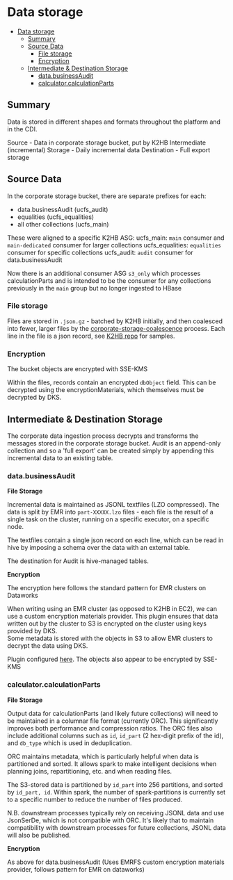 # Data storage

<!-- TOC -->
* [Data storage](#data-storage)
  * [Summary](#summary)
  * [Source Data](#source-data)
    * [File storage](#file-storage)
    * [Encryption](#encryption)
  * [Intermediate & Destination Storage](#intermediate--destination-storage)
    * [data.businessAudit](#databusinessaudit)
    * [calculator.calculationParts](#calculatorcalculationparts)
<!-- TOC -->

## Summary
Data is stored in different shapes and formats throughout the platform and in
the CDI.

Source - Data in corporate storage bucket, put by K2HB
Intermediate (incremental) Storage - Daily incremental data
Destination - Full export storage


## Source Data
In the corporate storage bucket, there are separate prefixes for each:
- data.businessAudit (ucfs_audit)
- equalities (ucfs_equalities)
- all other collections (ucfs_main)

These were aligned to a specific K2HB ASG:
ucfs_main: `main` consumer and `main-dedicated` consumer for larger collections
ucfs_equalities: `equalities` consumer for specific collections
ucfs_audit: `audit` consumer for data.businessAudit

Now there is an additional consumer ASG `s3_only` which processes 
calculationParts and is intended to be the consumer for any collections
previously in the `main` group but no longer ingested to HBase

### File storage

Files are stored in `.json.gz` - batched by K2HB initially, and then coalesced
into fewer, larger files by the
[corporate-storage-coalescence](https://github.com/dwp/dataworks-corporate-storage-coalescence) 
process. Each line in the file is a json record, see
[K2HB repo](https://github.com/dwp/kafka-to-hbase/tree/master/docs) for samples.

### Encryption

The bucket objects are encrypted with SSE-KMS

Within the files, records contain an encrypted `dbObject` field.  This can be
decrypted using the encryptionMaterials, which themselves must be decrypted by 
DKS.


## Intermediate & Destination Storage
The corporate data ingestion process decrypts and transforms the messages
stored in the corporate storage bucket.  Audit is an append-only collection 
and so a 'full export' can be created simply by appending this incremental
data to an existing table.

### data.businessAudit

**File Storage**

Incremental data is maintained as JSONL textfiles (LZO compressed).  The data
is split by EMR into `part-XXXXX.lzo` files - each file is the result of a 
single task on the cluster, running on a specific executor, on a specific node.

The textfiles contain a single json record on each line, which can be read in 
hive by imposing a schema over the data with an external table.

The destination for Audit is hive-managed tables.

**Encryption**

The encryption here follows the standard pattern for EMR clusters on Dataworks

When writing using an EMR cluster (as opposed to K2HB in EC2), we can use a 
custom encryption materials provider.  This plugin ensures that data written out 
by the cluster to S3 is encrypted on the cluster using keys provided by DKS.  
Some metadata is stored with the objects in S3 to allow EMR clusters to decrypt 
the data using DKS.

Plugin configured [here](https://github.com/dwp/dataworks-aws-corporate-data-ingestion/blob/54b0339e86eeb828b2b0bd57436359498a376660/cluster_config.tf#L1-L4).
The objects also appear to be encrypted by SSE-KMS

### calculator.calculationParts

**File Storage**

Output data for calculationParts (and likely future collections) will need
to be maintained in a columnar file format (currently ORC).  This significantly 
improves both performance and compression ratios. The ORC files also include
additional columns such as `id`, `id_part` (2 hex-digit prefix of the id), and
`db_type` which is used in deduplication.

ORC maintains metadata, which is particularly helpful when data is partitioned 
and sorted.  It allows spark to make intelligent decisions when planning joins,
repartitioning, etc. and when reading files.

The S3-stored data is partitioned by `id_part` into 256 partitions, and sorted by 
`id_part, id`.  Within spark, the number of spark-partitions is currently set
to a specific number to reduce the number of files produced.

N.B. downstream processes typically rely on receiving JSONL data and use
JsonSerDe, which is not compatible with ORC.  It's likely that to maintain
compatibility with downstream processes for future collections, JSONL data will
also be published.

**Encryption**

As above for data.businessAudit (Uses EMRFS custom encryption materials 
provider, follows pattern for EMR on dataworks)
